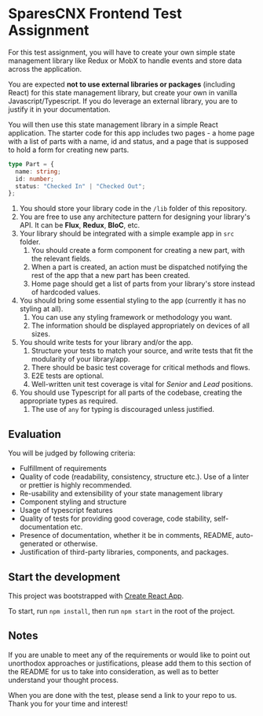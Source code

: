 # SparesCNX Frontend Test Assignment

For this test assignment, you will have to create your own simple state management library like Redux or MobX to handle events and store data across the application.

You are expected **not to use external libraries or packages** (including React) for this state management library, but create your own in vanilla Javascript/Typescript. If you do leverage an external library, you are to justify it in your documentation.

You will then use this state management library in a simple React application. The starter code for this app includes two pages - a home page with a list of parts with a name, id and status, and a page that is supposed to hold a form for creating new parts.

```ts
type Part = {
  name: string;
  id: number;
  status: "Checked In" | "Checked Out";
};
```

1. You should store your library code in the `/lib` folder of this repository.
2. You are free to use any architecture pattern for designing your library's API. It can be **Flux**, **Redux**, **BloC**, etc.
3. Your library should be integrated with a simple example app in `src` folder.
   1. You should create a form component for creating a new part, with the relevant fields.
   2. When a part is created, an action must be dispatched notifying the rest of the app that a new part has been created.
   3. Home page should get a list of parts from your library's store instead of hardcoded values.
4. You should bring some essential styling to the app (currently it has no styling at all).
   1. You can use any styling framework or methodology you want.
   2. The information should be displayed appropriately on devices of all sizes.
5. You should write tests for your library and/or the app.
   1. Structure your tests to match your source, and write tests that fit the modularity of your library/app.
   2. There should be basic test coverage for critical methods and flows.
   3. E2E tests are optional.
   4. Well-written unit test coverage is vital for _Senior_ and _Lead_ positions.
6. You should use Typescript for all parts of the codebase, creating the appropriate types as required.
   1. The use of `any` for typing is discouraged unless justified.

## Evaluation

You will be judged by following criteria:

- Fulfillment of requirements
- Quality of code (readability, consistency, structure etc.). Use of a linter or prettier is highly recommended.
- Re-usability and extensibility of your state management library
- Component styling and structure
- Usage of typescript features
- Quality of tests for providing good coverage, code stability, self-documentation etc.
- Presence of documentation, whether it be in comments, README, auto-generated or otherwise.
- Justification of third-party libraries, components, and packages.

## Start the development

This project was bootstrapped with [Create React App](https://github.com/facebook/create-react-app).

To start, run `npm install`, then run `npm start` in the root of the project.

## Notes

If you are unable to meet any of the requirements or would like to point out unorthodox approaches or justifications, please add them to this section of the README for us to take into consideration, as well as to better understand your thought process.

When you are done with the test, please send a link to your repo to us. Thank you for your time and interest!
